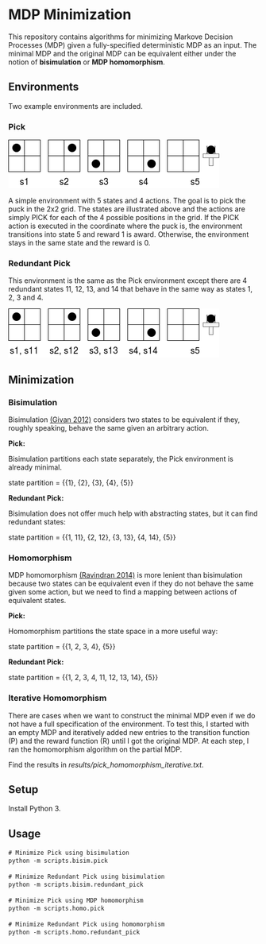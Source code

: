 # MDP Minimization #

This repository contains algorithms for minimizing Markove Decision Processes (MDP)
given a fully-specified deterministic MDP as an input. The minimal MDP and the original
MDP can be equivalent either under the notion of **bisimulation** or **MDP homomorphism**.

## Environments ##

Two example environments are included.

### Pick ###

![ab](images/pick_env.png)

A simple environment with 5 states and 4 actions. The goal is to pick the puck in the
2x2 grid. The states are illustrated above and the actions are simply PICK for each
of the 4 possible positions in the grid. If the PICK action is executed in the coordinate
where the puck is, the environment transitions into state 5 and reward 1 is award. Otherwise,
the environment stays in the same state and the reward is 0.

### Redundant Pick ###

This environment is the same as the Pick environment except there are 4 redundant states 11, 12, 13, and 14 
that behave in the same way as states 1, 2, 3 and 4.

![ab](images/redundant_pick_env.png)

## Minimization ##

### Bisimulation ###

Bisimulation [(Givan 2012)](https://www.sciencedirect.com/science/article/pii/S0004370202003764) considers two states 
to be equivalent if they, roughly speaking, behave the same given an arbitrary action.

**Pick:**

Bisimulation partitions each state separately, the Pick environment is already minimal.

state partition = {{1}, {2}, {3}, {4}, {5}}

**Redundant Pick:**

Bisimulation does not offer much help with abstracting states, but it can find redundant states:

state partition = {{1, 11}, {2, 12}, {3, 13}, {4, 14}, {5}}


### Homomorphism

MDP homomorphism [(Ravindran 2014)](https://dl.acm.org/citation.cfm?id=1023021) is more lenient than bisimulation
because two states can be equivalent even if they do not behave the same given some action, but we need to find
a mapping between actions of equivalent states.

**Pick:**

Homomorphism partitions the state space in a more useful way:

state partition = {{1, 2, 3, 4}, {5}}

**Redundant Pick:**

state partition = {{1, 2, 3, 4, 11, 12, 13, 14}, {5}}

### Iterative Homomorphism

There are cases when we want to construct the minimal MDP even if we do not have
a full specification of the environment. To test this, I started with an empty MDP
and iteratively added new entries to the transition function (P) and the reward function (R)
until I got the original MDP. At each step, I ran the homomorphism algorithm on the 
partial MDP.

Find the results in _results/pick_homomorphism_iterative.txt_.

## Setup ##
 
Install Python 3.

## Usage ##

```
# Minimize Pick using bisimulation
python -m scripts.bisim.pick

# Minimize Redundant Pick using bisimulation
python -m scripts.bisim.redundant_pick

# Minimize Pick using MDP homomorphism
python -m scripts.homo.pick

# Minimize Redundant Pick using homomorphism
python -m scripts.homo.redundant_pick
```
